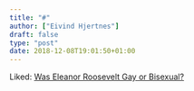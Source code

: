 ```yaml
---
title: "#"
author: ["Eivind Hjertnes"]
draft: false
type: "post"
date: 2018-12-08T19:01:50+01:00
---
```


Liked:
[Was
Eleanor Roosevelt Gay or Bisexual?](https://www.liveabout.com/eleanor-roosevelt-was-she-a-lesbian-or-bisexual-2170766)
